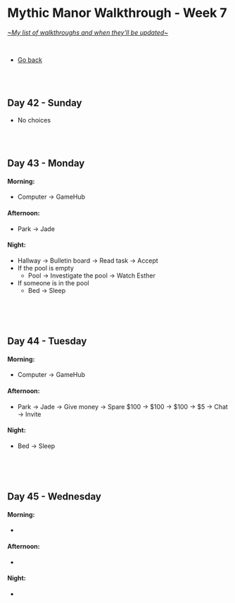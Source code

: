 # Mythic Manor Walkthrough - Week 7
[*\~My list of walkthroughs and when they'll be updated\~*](https://www.patreon.com/maimlain)

<br>

- [Go back](https://github.com/maim-lain/mythicmanor/blob/master/walkthrough.md)

<br>
<br>

## Day 42 - Sunday
- No choices

<br>
<br>

## Day 43 - Monday
#### Morning:
- Computer -> GameHub

#### Afternoon:
- Park -> Jade

#### Night:
- Hallway -> Bulletin board -> Read task -> Accept
- If the pool is empty
  - Pool -> Investigate the pool -> Watch Esther
- If someone is in the pool
  - Bed -> Sleep

<br>
<br>
<br>

## Day 44 - Tuesday
#### Morning:
- Computer -> GameHub

#### Afternoon:
- Park -> Jade -> Give money -> Spare $100 -> $100 -> $100 -> $5 -> Chat -> Invite

#### Night:
- Bed -> Sleep

<br>
<br>
<br>

## Day 45 - Wednesday
#### Morning:
- 

#### Afternoon:
- 

#### Night:
- 

<br>
<br>
<br>


<!---

noon:
- Bulletin board -> Accept task
- Pool -> Investigate pool -> Watch Esther

- check Naira's diary after events
    - Garden -> Esther -> Ask to get.. -> Fix her computer
    - Check wardrobe -> Dig around -> Diary entry #4??



- Nefari 15 - afternoon:
- Mall -> Full Moon -> Kylie -> Ask about janitor -> Shhh!
#### Morning:
- Nefari's room

- Velle 15 - Afternoon - Gym>Shower Area | Click on the women’s shower area door. Morning - Mall>High Vibes | Enter the store. Night - Velvet Desires | Give the item to Celeste.
- Esther 16 - Afternoon - Art Studio | Register for a class.
- Naira 16 - Afternoon - Cafe | Talk to her, go with her.
- Nefari 16 - Afternoon - Library | Talk to her.
- Fanora 18 - Afternoon - Sweet Treats | Talk to her.





## Day  - day
#### Morning:
- 

#### Afternoon:
- 

#### Night:
- 

<br>
<br>
<br>

- Naira Accessible room content | Naira’s diary (more entries as Naira levels up), Naira’s locked box. (Password for the box is in Diary entry #473 - “naira+[mc]” with “[mc]” being your character’s name). You may also use “naira+mc” if your name is not working.
- when esther is lvl 13 watch p in the morning ??????
- Magic Lake -> Dock -> Look around (at night)

--->
